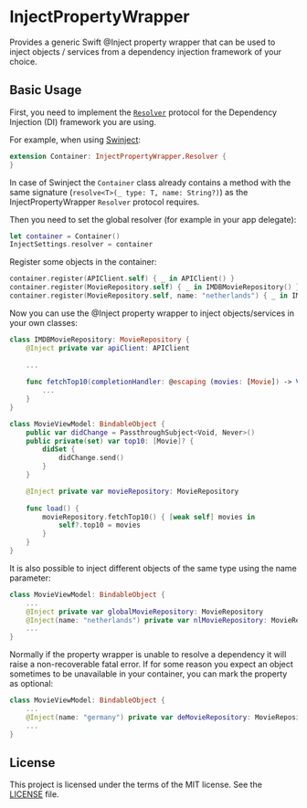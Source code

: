 # InjectPropertyWrapper

Provides a generic Swift @Inject property wrapper that can be used to inject objects / services from 
a dependency injection framework of your choice.

## Basic Usage

First, you need to implement the [`Resolver`](Sources/InjectPropertyWrapper/Resolver.swift) protocol for
the Dependency Injection (DI) framework you are using.

For example, when using [Swinject](https://github.com/Swinject/Swinject):
```swift
extension Container: InjectPropertyWrapper.Resolver {
}
```

In case of Swinject the `Container` class already contains a method with the same signature (`resolve<T>(_ type: T, name: String?)`)
as the InjectPropertyWrapper `Resolver` protocol requires.

Then you need to set the global resolver (for example in your app delegate):
```swift
let container = Container()
InjectSettings.resolver = container
```

Register some objects in the container:
```swift
container.register(APIClient.self) { _ in APIClient() }
container.register(MovieRepository.self) { _ in IMDBMovieRepository() }
container.register(MovieRepository.self, name: "netherlands") { _ in IMDBMovieRepository("nl") }
```

Now you can use the @Inject property wrapper to inject objects/services in your own classes:
```swift
class IMDBMovieRepository: MovieRepository {
    @Inject private var apiClient: APIClient
    
    ...
    
    func fetchTop10(completionHandler: @escaping (movies: [Movie]) -> Void) {
        ...
    }
}

class MovieViewModel: BindableObject {
    public var didChange = PassthroughSubject<Void, Never>()
    public private(set) var top10: [Movie]? {
        didSet {
            didChange.send()    
        }
    }

    @Inject private var movieRepository: MovieRepository
    
    func load() {
        movieRepository.fetchTop10() { [weak self] movies in
            self?.top10 = movies
        }
    }
}
```

It is also possible to inject different objects of the same type using the name parameter:
```swift
class MovieViewModel: BindableObject {
    ...
    @Inject private var globalMovieRepository: MovieRepository
    @Inject(name: "netherlands") private var nlMovieRepository: MovieRepository
    ...
}
```

Normally if the property wrapper is unable to resolve a dependency it will raise a non-recoverable
fatal error. If for some reason you expect an object sometimes to be unavailable in your container,
you can mark the property as optional:
```swift
class MovieViewModel: BindableObject {
    ...
    @Inject(name: "germany") private var deMovieRepository: MovieRepository?
    ...
}
```

## License

This project is licensed under the terms of the MIT license. See the [LICENSE](LICENSE) file.

